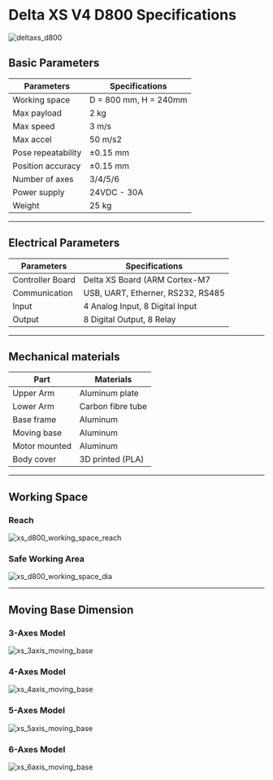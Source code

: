 # Delta XS V4 D800 Specifications

![deltaxs_d800](https://raw.githubusercontent.com/VanThanBK/deltax-mkdocs/master/docs/images/xs_v5_d800_6axes.png)

## Basic Parameters

|Parameters                   | Specifications      |
|-----------------------------|---------------------|
|Working space                |D = 800 mm, H = 240mm|
|Max payload                  |2 kg                 |
|Max speed                    |3 m/s                |
|Max accel                    |50 m/s2              |
|Pose repeatability           |±0.15 mm             |
|Position accuracy            |±0.15 mm             |
|Number of axes               |3/4/5/6              |
|Power supply                 |24VDC - 30A          |
|Weight                       |25 kg                |

---

## Electrical Parameters

|Parameters                   | Specifications                  |
|-----------------------------|---------------------------------|
|Controller Board             |Delta XS Board (ARM Cortex-M7    |
|Communication                |USB, UART, Etherner, RS232, RS485|
|Input                        |4 Analog Input, 8 Digital Input  |
|Output                       |8 Digital Output, 8 Relay        |

---

## Mechanical materials

|Part                         | Materials           |
|-----------------------------|---------------------|
|Upper Arm                    |Aluminum plate       |
|Lower Arm                    |Carbon fibre tube    |
|Base frame                   |Aluminum             |
|Moving base                  |Aluminum             |
|Motor mounted                |Aluminum             |
|Body cover                   |3D printed (PLA)     |

---

## Working Space

<!-- [![Foo](http://www.google.com.au/images/nav_logo7.png)](http://google.com.au/) -->

### Reach

![xs_d800_working_space_reach](https://raw.githubusercontent.com/VanThanBK/deltax-mkdocs/master/docs/images/xs_d800_workingspace.png)

### Safe Working Area

![xs_d800_working_space_dia](https://raw.githubusercontent.com/VanThanBK/deltax-mkdocs/master/docs/images/xs_d800_workingspace_dia.png)

---

## Moving Base Dimension

### 3-Axes Model

![xs_3axis_moving_base](https://raw.githubusercontent.com/VanThanBK/deltax-mkdocs/master/docs/images/xs_3axis_moving_base.png)

### 4-Axes Model

![xs_4axis_moving_base](https://raw.githubusercontent.com/VanThanBK/deltax-mkdocs/master/docs/images/xs_4axis_moving_base.png)

### 5-Axes Model

![xs_5axis_moving_base](https://raw.githubusercontent.com/VanThanBK/deltax-mkdocs/master/docs/images/xs_v5_5axis_moving_base.png)

### 6-Axes Model

![xs_6axis_moving_base](https://raw.githubusercontent.com/VanThanBK/deltax-mkdocs/master/docs/images/xs_v5_6axis_moving_base.png)
